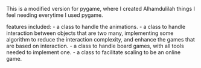 

This is a modified version for pygame, where I created Alhamdulilah things I feel needing everytime I used pygame.

features included: 
    - a class to handle the animations.
    - a class to handle interaction between objects that are two many, implementing some algorithm to reduce the interaction complexity, and enhance the games that are based on interaction.
    - a class to handle board games, with all tools needed to implement one.
    - a class to facilitate scaling to be an online game.

